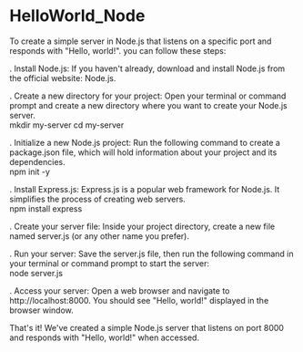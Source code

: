 #  HelloWorld_Node
To create a simple server in Node.js that listens on a specific port and responds with "Hello, world!".
you can follow these steps:

. Install Node.js:
If you haven't already, download and install Node.js from the official website: Node.js.

. Create a new directory for your project:
Open your terminal or command prompt and create a new directory where you want to create your Node.js server.<br>
mkdir my-server
cd my-server

. Initialize a new Node.js project:
Run the following command to create a package.json file, which will hold information about your project and its dependencies.<br>
npm init -y

. Install Express.js:
Express.js is a popular web framework for Node.js. It simplifies the process of creating web servers.<br>
npm install express

. Create your server file:
Inside your project directory, create a new file named server.js (or any other name you prefer).

. Run your server:
Save the server.js file, then run the following command in your terminal or command prompt to start the server:<br>
node server.js

. Access your server:
Open a web browser and navigate to http://localhost:8000. You should see "Hello, world!" displayed in the browser window.

That's it! We've created a simple Node.js server that listens on port 8000 and responds with "Hello, world!" when accessed.







